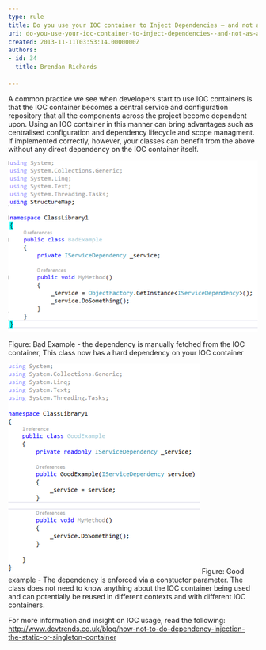 ```yaml
---
type: rule
title: Do you use your IOC container to Inject Dependencies – and not as a singleton container
uri: do-you-use-your-ioc-container-to-inject-dependencies--and-not-as-a-singleton-container
created: 2013-11-11T03:53:14.0000000Z
authors:
- id: 34
  title: Brendan Richards

---
```


 A common practice we see when developers start to use IOC containers is that the IOC container becomes a central service and configuration repository that all the components across the project become dependent upon. 
​Using an IOC container in this manner can bring advantages such as centralised configuration and dependency lifecycle and scope managment. If implemented correctly, however, your classes can benefit from the above without any direct dependency on the IOC container itself.


![IOC_badexample.png](IOC_badexample.png)


Figure: Bad Example - the dependency is manually fetched from the IOC container, This class now has a hard dependency on your IOC container


![IOC_GoodExample.png](IOC_GoodExample.png)
Figure: Good example -  The dependency is enforced via a constuctor parameter. The class does not need to know anything about the IOC container being used and can potentially be reused in different contexts and with different IOC containers. 


For more information and insight on IOC usage, read the following: ​http://www.devtrends.co.uk/blog/how-not-to-do-dependency-injection-the-static-or-singleton-container​


